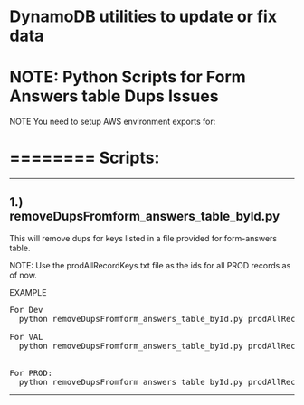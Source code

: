 # DynamoDB utilities to update or fix data

# NOTE: Python Scripts for Form Answers table Dups Issues

NOTE You need to setup AWS environment exports for:

========
Scripts:
========

---

## 1.) removeDupsFromform_answers_table_byId.py

This will remove dups for keys listed in a file provided for form-answers table.

NOTE: Use the prodAllRecordKeys.txt file as the ids for all PROD records as of now.

EXAMPLE

<pre>
For Dev
  python removeDupsFromform_answers_table_byId.py prodAllRecordKeys.txt main-form-answers

For VAL
  python removeDupsFromform_answers_table_byId.py prodAllRecordKeys.txt val-form-answers


For PROD:
  python removeDupsFromform_answers_table_byId.py prodAllRecordKeys.txt production-form-answers
</pre>

---
